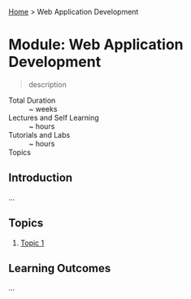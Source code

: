 [Home](../README.md) > Web Application Development

# Module: Web Application Development

> description

<dl>
<dt>Total Duration</dt>
<dd>~  weeks</dd>
<dt>Lectures and Self Learning</dt>
<dd>~  hours</dd>
<dt>Tutorials and Labs</dt>
<dd>~  hours</dd>
<dt>Topics</dt>
<dd></dd>
</dl>

## Introduction

...

## Topics

1. [Topic 1](./topic.md)

## Learning Outcomes

...
